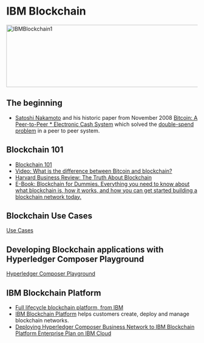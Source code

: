 

# IBM Blockchain

<img src="https://farm5.staticflickr.com/4338/36822231841_bc13a7147a_z.jpg" width="640" height="164" alt="IBMBlockchain1">

## The beginning
* [Satoshi Nakamoto](https://en.wikipedia.org/wiki/Satoshi_Nakamoto) and his historic paper from November 2008 [Bitcoin: A Peer-to-Peer * Electronic Cash System](https://bitcoin.org/bitcoin.pdf) which solved the [double-spend problem](http://www.investopedia.com/terms/d/doublespending.asp) in a peer to peer system.

## Blockchain 101
* [Blockchain 101](https://public.dhe.ibm.com/common/ssi/ecm/xi/en/xi912346usen/XI912346USEN.PDF)
* [Video: What is the difference between Bitcoin and blockchain?](https://youtu.be/MKwa-BqnJDg)
* [Harvard Business Review: The Truth About Blockchain](https://hbr.org/2017/01/the-truth-about-blockchain)
* [E-Book: Blockchain for Dummies. Everything you need to know about what blockchain is, how it works, and how you can get started building a blockchain network today.](https://www-01.ibm.com/common/ssi/cgi-bin/ssialias?htmlfid=XIM12354USEN)


## Blockchain Use Cases 
[Use Cases](https://www.ibm.com/blockchain/platform/)

## Developing Blockchain applications with Hyperledger Composer Playground

[Hyperledger Composer Playground](https://composer-playground.mybluemix.net/login)

## IBM Blockchain Platform
* [Full lifecycle blockchain platform, from IBM](https://youtu.be/LYoWf855I9g)
* [IBM Blockchain Platform](https://www.ibm.com/blockchain/platform/) helps customers create, deploy and manage blockchain networks. 
* [Deploying Hyperledger Composer Business Network to IBM Blockchain Platform Enterprise Plan on IBM Cloud](https://ibm-blockchain.github.io/platform-deployment/)
